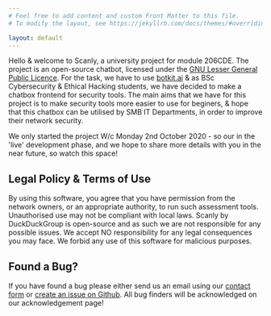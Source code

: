 ```yaml
---
# Feel free to add content and custom Front Matter to this file.
# To modify the layout, see https://jekyllrb.com/docs/themes/#overriding-theme-defaults

layout: default
---
```

Hello & welcome to Scanly, a university project for module 206CDE. The project is an open-source chatbot, licensed under the [GNU Lesser General Public Licence](/licence). For the task, we have to use [botkit.ai](https://botkit.ai/) & as BSc Cybersecurity & Ethical Hacking students, we have decided to make a chatbox frontend for security tools. The main aims that we have for this project is to make security tools more easier to use for beginers, & hope that this chatbox can be utilised by SMB IT Departments, in order to improve their network security.

We only started the project W/c Monday 2nd October 2020 - so our in the 'live' development phase, and we hope to share more details with you in the near future, so watch this space!


## Legal Policy & Terms of Use
By using this software, you agree that you have permission from the network owners, or an appropriate authority, to run such assessment tools. 
Unauthorised use may not be compliant with local laws.
Scanly by DuckDuckGroup is open-source and as such we are not responsible for any possible issues.
We accept NO responsibility for any legal consequences you may face.
We forbid any use of this software for malicious purposes.

## Found a Bug?
If you have found a bug please either send us an email using our [contact form](/contact/) or [create an issue on Github](https://github.com/DuckDuckGroup/Scanly/issues). All bug finders will be acknowledged on our acknowledgement page!
